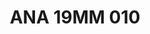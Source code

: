 ---
title: ANA 19MM 010
date: 
draft: false

# descripcion
description : Anillo de plata 925 y nácar

materials: Plata 925

color: 

dimensions: 19mm diámetro

code: 05-29-1276

type: "Anillos"

categories: []

price: $18.590,00

price_eftvo: $15.800,00

# Images
# first image will be shown in the product page
images:
  # - image: "images/path_to_image"
  # La ubicacion de las imagenes es imagenes/Anillos/Anillos.Nácar/05-29-1276-ana-19mm-010
  - image: "./images/anillos/nácar/05-29-1276-ana-19mm-010.jpg"
---